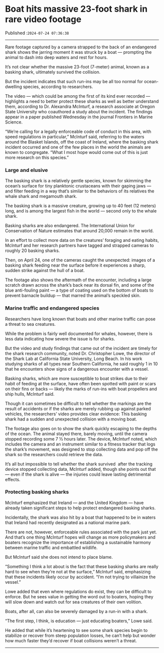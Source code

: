 # Boat hits massive 23-foot shark in rare video footage

Published :`2024-07-24 07:36:38`

---

Rare footage captured by a camera strapped to the back of an endangered shark shows the jarring moment it was struck by a boat — prompting the animal to dash into deep waters and rest for hours.

It’s not clear whether the massive 23-foot (7-meter) animal, known as a basking shark, ultimately survived the collision.

But the incident indicates that such run-ins may be all too normal for ocean-dwelling species, according to researchers.

The video — which could be among the first of its kind ever recorded — highlights a need to better protect these sharks as well as better understand them, according to Dr. Alexandra McInturf, a research associate at Oregon State University who coauthored a study about the incident. The findings appear in a paper published Wednesday in the journal Frontiers in Marine Science.

“We’re calling for a legally enforceable code of conduct in this area, with speed regulations in particular,” McInturf said, referring to the waters around the Blasket Islands, off the coast of Ireland, where the basking shark incident occurred and one of the few places in the world the animals are known to congregate. “What I most hope would come out of this is just more research on this species.”

### Large and elusive

The basking shark is a relatively gentle species, known for skimming the ocean’s surface for tiny planktonic crustaceans with their gaping jaws — and filter feeding in a way that’s similar to the behaviors of its relatives the whale shark and megamouth shark.

The basking shark is a massive creature, growing up to 40 feet (12 meters) long, and is among the largest fish in the world — second only to the whale shark.

Basking sharks are also endangered. The International Union for Conservation of Nature estimates that around 20,000 remain in the world.

In an effort to collect more data on the creatures’ foraging and eating habits, McInturf and her research partners have tagged and strapped cameras to roughly 20 basking sharks.

Then, on April 24, one of the cameras caught the unexpected: images of a basking shark feeding near the surface before it experiences a sharp, sudden strike against the hull of a boat.

The footage also shows the aftermath of the encounter, including a large scratch drawn across the shark’s back near its dorsal fin, and some of the blue anti-fouling paint — a type of coating used on the bottom of boats to prevent barnacle buildup — that marred the animal’s speckled skin.

### Marine traffic and endangered species

Researchers have long known that boats and other marine traffic can pose a threat to sea creatures.

While the problem is fairly well documented for whales, however, there is less data indicating how severe the issue is for sharks.

But the video and study findings that came out of the incident are timely for the shark research community, noted Dr. Christopher Lowe, the director of the Shark Lab at California State University, Long Beach. In his work studying sharks of all types near Southern California, he said roughly 1 in 10 that he encounters show signs of a dangerous encounter with a vessel.

Basking sharks, which are more susceptible to boat strikes due to their habit of feeding at the surface, have often been spotted with paint or scars on their fins or backs — likely the marks of run-ins with boat propellers and ship hulls, McInturf said.

Though it can sometimes be difficult to tell whether the markings are the result of accidents or if the sharks are merely rubbing up against parked vehicles, the researchers’ video provides clear evidence: This basking shark had a sudden and unexpected collision with a moving boat.

The footage also goes on to show the shark quickly escaping to the depths of the ocean. The animal stayed there, barely moving, until the camera stopped recording some 7 ½ hours later. The device, McInturf noted, which includes the camera and an instrument similar to a fitness tracker that logs the shark’s movement, was designed to stop collecting data and pop off the shark so the researchers could retrieve the data.

It’s all but impossible to tell whether the shark survived  after the tracking device stopped collecting data, McInturf added, though she points out that — even if the shark is alive — the injuries could leave lasting detrimental effects.

### Protecting basking sharks

McInturf emphasized that Ireland — and the United Kingdom — have already taken significant steps to help protect endangered basking sharks.

Incidentally, the shark was also hit by a boat that happened to be in waters that Ireland had recently designated as a national marine park.

There are not, however, enforceable rules associated with the park just yet. And that’s one thing McInturf hopes will change as more policymakers and boaters recognize the importance of establishing a sustainable harmony between marine traffic and embattled wildlife.

But McInturf said she does not intend to place blame.

“Something I think a lot about is the fact that these basking sharks are really hard to see when they’re not at the surface,” McInturf said, emphasizing that these incidents likely occur by accident. “I’m not trying to villainize the vessel.”

Lowe added that even where regulations do exist, they can be difficult to enforce. But he sees value in getting the word out to boaters, hoping they will slow down and watch out for sea creatures of their own volition.

Boats, after all, can also be severely damaged by a run-in with a shark.

“The first step, I think, is education — just educating boaters,” Lowe said.

He added that while it’s heartening to see some shark species begin to stabilize or recover from steep population losses, he can’t help but wonder how much faster they’d recover if boat collisions weren’t a threat.

---

